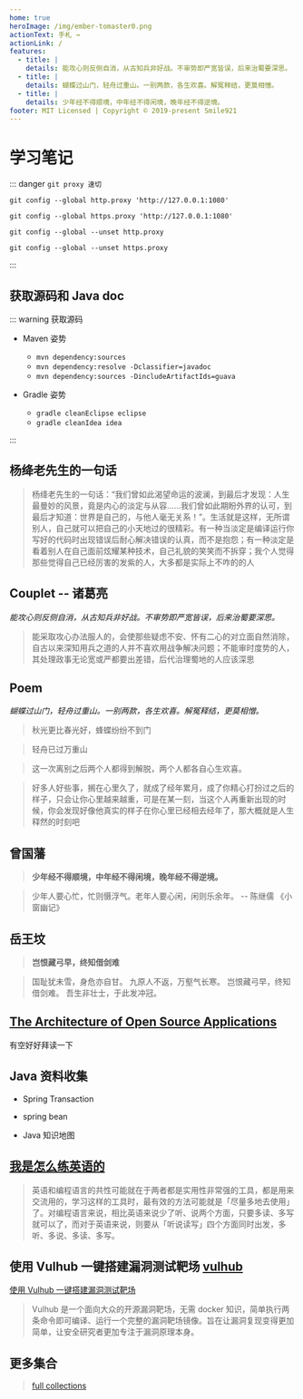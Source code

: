 ```yaml
---
home: true
heroImage: /img/ember-tomaster0.png
actionText: 手札 →
actionLink: /
features:
  - title: |
    details: 能攻心则反侧自消，从古知兵非好战。不审势即严宽皆误，后来治蜀要深思。
  - title: |
    details: 蝴蝶过山门，轻舟过重山。一别两款，各生欢喜。解冤释结，更莫相憎。
  - title: |
    details: 少年经不得顺境，中年经不得闲境，晚年经不得逆境。
footer: MIT Licensed | Copyright © 2019-present Smile921
---
```


# 学习笔记

::: danger `git proxy 速切`

```
git config --global http.proxy 'http://127.0.0.1:1080'

git config --global https.proxy 'http://127.0.0.1:1080'

git config --global --unset http.proxy

git config --global --unset https.proxy
```

:::

## 获取源码和 Java doc

::: warning 获取源码

- Maven 姿势

  - `mvn dependency:sources`
  - `mvn dependency:resolve -Dclassifier=javadoc`
  - `mvn dependency:sources -DincludeArtifactIds=guava`

- Gradle 姿势
  - `gradle cleanEclipse eclipse`
  - `gradle cleanIdea idea`

:::

## 杨绛老先生的一句话

> 杨绛老先生的一句话：“我们曾如此渴望命运的波澜，到最后才发现：人生最曼妙的风景，竟是内心的淡定与从容……我们曾如此期盼外界的认可，到最后才知道：世界是自己的，与他人毫无关系！”。生活就是这样，无所谓别人，自己就可以把自己的小天地过的很精彩。有一种当淡定是编译运行你写好的代码时出现错误后耐心解决错误的认真，而不是抱怨；有一种淡定是看着别人在自己面前炫耀某种技术，自己礼貌的笑笑而不拆穿；我个人觉得那些觉得自己已经厉害的发紫的人，大多都是实际上不咋的的人

## Couplet -- 诸葛亮

_能攻心则反侧自消，从古知兵非好战。不审势即严宽皆误，后来治蜀要深思。_

> 能采取攻心办法服人的，会使那些疑虑不安、怀有二心的对立面自然消除，自古以来深知用兵之道的人并不喜欢用战争解决问题；不能审时度势的人，其处理政事无论宽或严都要出差错，后代治理蜀地的人应该深思

## Poem

_蝴蝶过山门，轻舟过重山。一别两款，各生欢喜。解冤释结，更莫相憎。_

> 秋光更比春光好，蜂蝶纷纷不到门

> 轻舟已过万重山

> 这一次离别之后两个人都得到解脱，两个人都各自心生欢喜。

> 好多人好些事，搁在心里久了，就成了经年累月，成了你精心打扮过之后的样子，只会让你心里越来越重，可是在某一刻，当这个人再重新出现的时候，你会发现好像他真实的样子在你心里已经相去经年了，那大概就是人生释然的时刻吧

## 曾国藩

> **少年经不得顺境，中年经不得闲境，晚年经不得逆境。**

> 少年人要心忙，忙则慑浮气。老年人要心闲，闲则乐余年。
> -- 陈继儒 《小窗幽记》

## 岳王坟

> **岂恨藏弓早，终知借剑难**

> 国耻犹未雪，身危亦自甘。
> 九原人不返，万壑气长寒。
> 岂恨藏弓早，终知借剑难。
> 吾生非壮士，于此发冲冠。

## [The Architecture of Open Source Applications](http://www.aosabook.org/en/index.html)

有空好好拜读一下

## Java 资料收集

<!-- * [面试相关资料](docs/note/awesome-interview.md) -->

- Spring Transaction

<!-- [Spring Transcation](docs/note/java/spring-transaction.md) -->

- spring bean

  <!-- [Spring bean](docs/note/java/spring-bean.md) -->

- Java 知识地图
  <!-- ![](./docs/note/java/img/knowleagemap.jpg) -->

## [我是怎么练英语的](https://dsdshcym.github.io/blog/2017/09/24/how-do-i-practice-my-english/)

> 英语和编程语言的共性可能就在于两者都是实用性非常强的工具，都是用来交流用的，学习这样的工具时，最有效的方法可能就是「尽量多地去使用」了。对编程语言来说，相比英语来说少了听、说两个方面，只要多读、多写就可以了，而对于英语来说，则要从「听说读写」四个方面同时出发，多听、多说、多读、多写。

## 使用 Vulhub 一键搭建漏洞测试靶场 [vulhub](https://github.com/vulhub/vulhub)

[使用 Vulhub 一键搭建漏洞测试靶场](https://vulhub.org)

> Vulhub 是一个面向大众的开源漏洞靶场，无需 docker 知识，简单执行两条命令即可编译、运行一个完整的漏洞靶场镜像。旨在让漏洞复现变得更加简单，让安全研究者更加专注于漏洞原理本身。

## 更多集合

> [full collections](https://lucid-pasteur-eae010.netlify.com/docs/notes.html)

